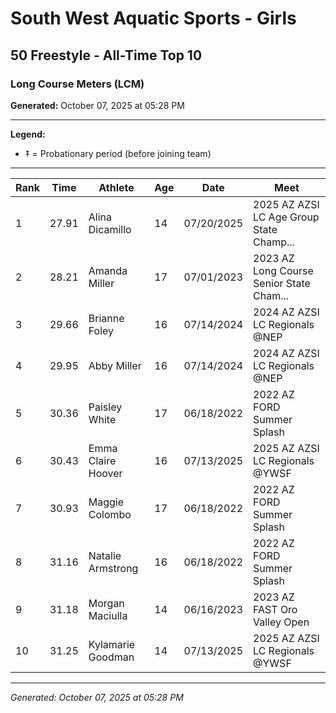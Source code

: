 # South West Aquatic Sports - Girls
## 50 Freestyle - All-Time Top 10
### Long Course Meters (LCM)

**Generated:** October 07, 2025 at 05:28 PM

---

**Legend:**
- ‡ = Probationary period (before joining team)

---

| Rank | Time | Athlete | Age | Date | Meet |
|------|------|---------|-----|------|------|
| 1 | 27.91 | Alina Dicamillo | 14 | 07/20/2025 | 2025 AZ AZSI LC Age Group State Champ... |
| 2 | 28.21 | Amanda Miller | 17 | 07/01/2023 | 2023 AZ Long Course Senior State Cham... |
| 3 | 29.66 | Brianne Foley | 16 | 07/14/2024 | 2024 AZ AZSI LC Regionals @NEP |
| 4 | 29.95 | Abby Miller | 16 | 07/14/2024 | 2024 AZ AZSI LC Regionals @NEP |
| 5 | 30.36 | Paisley White | 17 | 06/18/2022 | 2022 AZ FORD Summer Splash |
| 6 | 30.43 | Emma Claire Hoover | 16 | 07/13/2025 | 2025 AZ AZSI LC Regionals @YWSF |
| 7 | 30.93 | Maggie Colombo | 17 | 06/18/2022 | 2022 AZ FORD Summer Splash |
| 8 | 31.16 | Natalie Armstrong | 16 | 06/18/2022 | 2022 AZ FORD Summer Splash |
| 9 | 31.18 | Morgan Maciulla | 14 | 06/16/2023 | 2023 AZ FAST Oro Valley Open |
| 10 | 31.25 | Kylamarie Goodman | 14 | 07/13/2025 | 2025 AZ AZSI LC Regionals @YWSF |

---

*Generated: October 07, 2025 at 05:28 PM*
